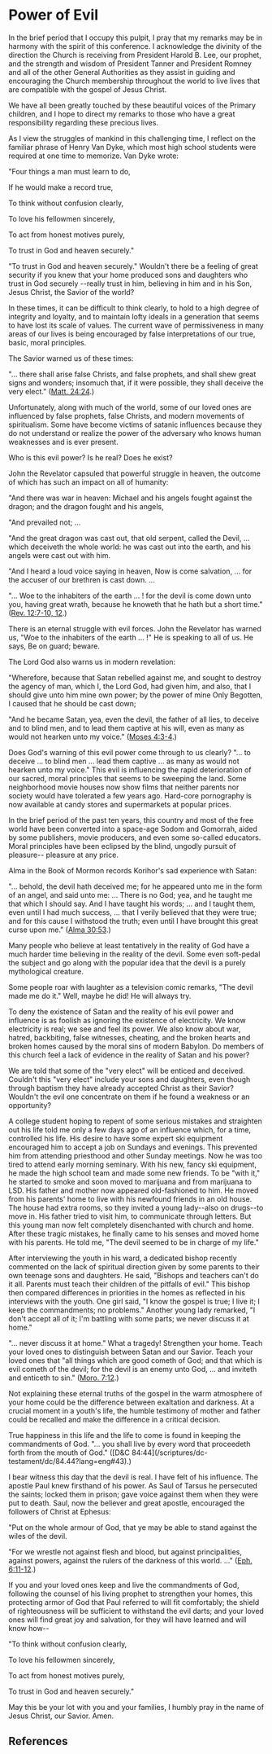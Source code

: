 # Power of Evil

In the brief period that I occupy this pulpit, I pray that my remarks may be
in harmony with the spirit of this conference. I acknowledge the divinity of
the direction the Church is receiving from President Harold B. Lee, our
prophet, and the strength and wisdom of President Tanner and President Romney
and all of the other General Authorities as they assist in guiding and
encouraging the Church membership throughout the world to live lives that are
compatible with the gospel of Jesus Christ.

We have all been greatly touched by these beautiful voices of the Primary
children, and I hope to direct my remarks to those who have a great
responsibility regarding these precious lives.

As I view the struggles of mankind in this challenging time, I reflect on the
familiar phrase of Henry Van Dyke, which most high school students were
required at one time to memorize. Van Dyke wrote:

"Four things a man must learn to do,

If he would make a record true,

To think without confusion clearly,

To love his fellowmen sincerely,

To act from honest motives purely,

To trust in God and heaven securely."

"To trust in God and heaven securely." Wouldn't there be a feeling of great
security if you knew that your home produced sons and daughters who trust in
God securely --really trust in him, believing in him and in his Son, Jesus
Christ, the Savior of the world?

In these times, it can be difficult to think clearly, to hold to a high degree
of integrity and loyalty, and to maintain lofty ideals in a generation that
seems to have lost its scale of values. The current wave of permissiveness in
many areas of our lives is being encouraged by false interpretations of our
true, basic, moral principles.

The Savior warned us of these times:

"... there shall arise false Christs, and false prophets, and shall shew great
signs and wonders; insomuch that, if it were possible, they shall deceive the
very elect." ([Matt. 24:24](/scriptures/nt/matt/24.24?lang=eng#23).)

Unfortunately, along with much of the world, some of our loved ones are
influenced by false prophets, false Christs, and modern movements of
spiritualism. Some have become victims of satanic influences because they do
not understand or realize the power of the adversary who knows human
weaknesses and is ever present.

Who is this evil power? Is he real? Does he exist?

John the Revelator capsuled that powerful struggle in heaven, the outcome of
which has such an impact on all of humanity:

"And there was war in heaven: Michael and his angels fought against the
dragon; and the dragon fought and his angels,

"And prevailed not; ...

"And the great dragon was cast out, that old serpent, called the Devil, ...
which deceiveth the whole world: he was cast out into the earth, and his
angels were cast out with him.

"And I heard a loud voice saying in heaven, Now is come salvation, ... for the
accuser of our brethren is cast down. ...

"... Woe to the inhabiters of the earth ... ! for the devil is come down unto you,
having great wrath, because he knoweth that he hath but a short time." ([Rev.
12:7-10, 12](/scriptures/nt/rev/12.7-10,12?lang=eng#6).)

There is an eternal struggle with evil forces. John the Revelator has warned
us, "Woe to the inhabiters of the earth ... !" He is speaking to all of us. He
says, Be on guard; beware.

The Lord God also warns us in modern revelation:

"Wherefore, because that Satan rebelled against me, and sought to destroy the
agency of man, which I, the Lord God, had given him, and also, that I should
give unto him mine own power; by the power of mine Only Begotten, I caused
that he should be cast down;

"And he became Satan, yea, even the devil, the father of all lies, to deceive
and to blind men, and to lead them captive at his will, even as many as would
not hearken unto my voice." ([Moses
4:3-4](/scriptures/pgp/moses/4.3-4?lang=eng#2).)

Does God's warning of this evil power come through to us clearly? "... to
deceive ... to blind men ... lead them captive ... as many as would not hearken unto
my voice." This evil is influencing the rapid deterioration of our sacred,
moral principles that seems to be sweeping the land. Some neighborhood movie
houses now show films that neither parents nor society would have tolerated a
few years ago. Hard-core pornography is now available at candy stores and
supermarkets at popular prices.

In the brief period of the past ten years, this country and most of the free
world have been converted into a space-age Sodom and Gomorrah, aided by some
publishers, movie producers, and even some so-called educators. Moral
principles have been eclipsed by the blind, ungodly pursuit of pleasure--
pleasure at any price.

Alma in the Book of Mormon records Korihor's sad experience with Satan:

"... behold, the devil hath deceived me; for he appeared unto me in the form of
an angel, and said unto me: ... There is no God; yea, and he taught me that
which I should say. And I have taught his words; ... and I taught them, even
until I had much success, ... that I verily believed that they were true; and
for this cause I withstood the truth; even until I have brought this great
curse upon me." ([Alma 30:53](/scriptures/bofm/alma/30.53?lang=eng#52).)

Many people who believe at least tentatively in the reality of God have a much
harder time believing in the reality of the devil. Some even soft-pedal the
subject and go along with the popular idea that the devil is a purely
mythological creature.

Some people roar with laughter as a television comic remarks, "The devil made
me do it." Well, maybe he did! He will always try.

To deny the existence of Satan and the reality of his evil power and influence
is as foolish as ignoring the existence of electricity. We know electricity is
real; we see and feel its power. We also know about war, hatred, backbiting,
false witnesses, cheating, and the broken hearts and broken homes caused by
the moral sins of modern Babylon. Do members of this church feel a lack of
evidence in the reality of Satan and his power?

We are told that some of the "very elect" will be enticed and deceived.
Couldn't this "very elect" include your sons and daughters, even though
through baptism they have already accepted Christ as their Savior? Wouldn't
the evil one concentrate on them if he found a weakness or an opportunity?

A college student hoping to repent of some serious mistakes and straighten out
his life told me only a few days ago of an influence which, for a time,
controlled his life. His desire to have some expert ski equipment encouraged
him to accept a job on Sundays and evenings. This prevented him from attending
priesthood and other Sunday meetings. Now he was too tired to attend early
morning seminary. With his new, fancy ski equipment, he made the high school
team and made some new friends. To be "with it," he started to smoke and soon
moved to marijuana and from marijuana to LSD. His father and mother now
appeared old-fashioned to him. He moved from his parents' home to live with
his newfound friends in an old house. The house had extra rooms, so they
invited a young lady--also on drugs--to move in. His father tried to visit
him, to communicate through letters. But this young man now felt completely
disenchanted with church and home. After these tragic mistakes, he finally
came to his senses and moved home with his parents. He told me, "The devil
seemed to be in charge of my life."

After interviewing the youth in his ward, a dedicated bishop recently
commented on the lack of spiritual direction given by some parents to their
own teenage sons and daughters. He said, "Bishops and teachers can't do it
all. Parents must teach their children of the pitfalls of evil." This bishop
then compared differences in priorities in the homes as reflected in his
interviews with the youth. One girl said, "I know the gospel is true; I live
it; I keep the commandments; no problems." Another young lady remarked, "I
don't accept all of it; I'm battling with some parts; we never discuss it at
home."

"... never discuss it at home." What a tragedy! Strengthen your home. Teach your
loved ones to distinguish between Satan and our Savior. Teach your loved ones
that "all things which are good cometh of God; and that which is evil cometh
of the devil; for the devil is an enemy unto God, ... and inviteth and enticeth
to sin." ([Moro. 7:12](/scriptures/bofm/moro/7.12?lang=eng#11).)

Not explaining these eternal truths of the gospel in the warm atmosphere of
your home could be the difference between exaltation and darkness. At a
crucial moment in a youth's life, the humble testimony of mother and father
could be recalled and make the difference in a critical decision.

True happiness in this life and the life to come is found in keeping the
commandments of God. "... you shall live by every word that proceedeth forth
from the mouth of God." ([D&amp;C 84:44](/scriptures/dc-
testament/dc/84.44?lang=eng#43).)

I bear witness this day that the devil is real. I have felt of his influence.
The apostle Paul knew firsthand of his power. As Saul of Tarsus he persecuted
the saints; locked them in prison; gave voice against them when they were put
to death. Saul, now the believer and great apostle, encouraged the followers
of Christ at Ephesus:

"Put on the whole armour of God, that ye may be able to stand against the
wiles of the devil.

"For we wrestle not against flesh and blood, but against principalities,
against powers, against the rulers of the darkness of this world. ..." ([Eph.
6:11-12](/scriptures/nt/eph/6.11-12?lang=eng#10).)

If you and your loved ones keep and live the commandments of God, following
the counsel of his living prophet to strengthen your homes, this protecting
armor of God that Paul referred to will fit comfortably; the shield of
righteousness will be sufficient to withstand the evil darts; and your loved
ones will find great joy and salvation, for they will have learned and will
know how--

"To think without confusion clearly,

To love his fellowmen sincerely,

To act from honest motives purely,

To trust in God and heaven securely."

May this be your lot with you and your families, I humbly pray in the name of
Jesus Christ, our Savior. Amen.

## References

